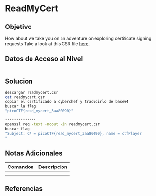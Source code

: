 
# ReadMyCert
## Objetivo
How about we take you on an adventure on exploring certificate signing requests Take a look at this CSR file [here](https://artifacts.picoctf.net/c/421/readmycert.csr).

## Datos de Acceso al Nivel
```
```
## Solucion
```Bash
descargar readmycert.csr
cat readmycert.csr
copiar el certificado a cyberchef y traducirlo de base64
buscar la flag
"picoCTF{read_mycert_3aa80090}"

--------------
openssl req -text -noout -in readmycert.csr
buscar flag
"Subject: CN = picoCTF{read_mycert_3aa80090}, name = ctfPlayer
"


```
## Notas Adicionales
|**Comandos**|**Descripcion**|
|--------|-------------|
|||
|||
## Referencias

